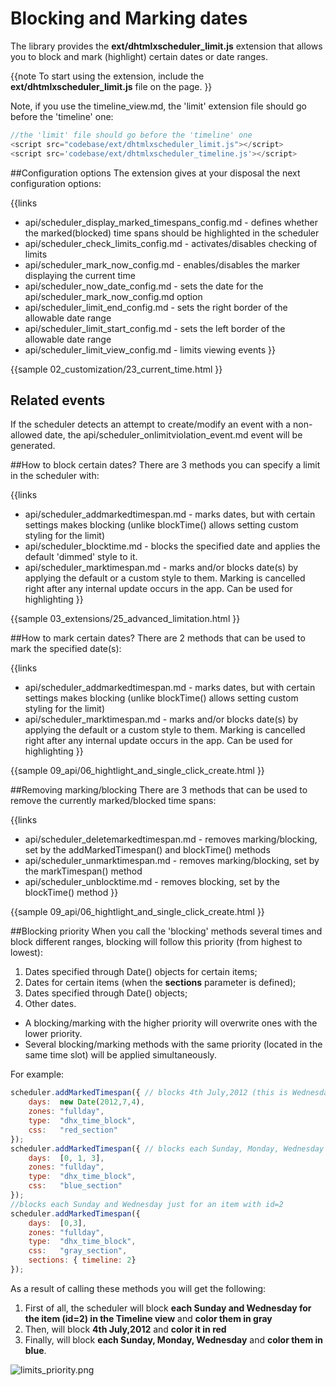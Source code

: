  Blocking and Marking dates
==============

The library provides the **ext/dhtmlxscheduler_limit.js** extension that allows you to block and mark (highlight) certain dates or date ranges.

{{note
To start using the extension, include the **ext/dhtmlxscheduler_limit.js** file on the page. 
}}


Note, if you use the timeline_view.md, the 'limit' extension file should go before the 'timeline' one:

~~~js
//the 'limit' file should go before the 'timeline' one
<script src="codebase/ext/dhtmlxscheduler_limit.js"></script>
<script src='codebase/ext/dhtmlxscheduler_timeline.js'></script>

~~~


##Configuration options
The extension gives at your disposal the next configuration options:

{{links
- api/scheduler_display_marked_timespans_config.md - defines whether the marked(blocked) time spans should be highlighted in the scheduler
- api/scheduler_check_limits_config.md - activates/disables checking of limits
- api/scheduler_mark_now_config.md - enables/disables the marker displaying the current time
- api/scheduler_now_date_config.md - sets the date for the api/scheduler_mark_now_config.md option
- api/scheduler_limit_end_config.md - sets the right border of the allowable date range
- api/scheduler_limit_start_config.md - sets the left border of the allowable date range
- api/scheduler_limit_view_config.md - limits viewing events
}}

{{sample
	02_customization/23_current_time.html
}}

## Related events 
If the scheduler detects an attempt to create/modify an event with a non-allowed date, the api/scheduler_onlimitviolation_event.md event will be generated.

##How to block certain dates?
There are 3 methods you can specify a limit in the scheduler with:

{{links
- api/scheduler_addmarkedtimespan.md - marks dates, but with certain settings makes blocking (unlike blockTime() allows setting custom styling for the limit)
- api/scheduler_blocktime.md - blocks the specified date and applies the default 'dimmed' style to it.
- api/scheduler_marktimespan.md - marks and/or blocks date(s) by applying the default or a custom style to them. Marking is cancelled right after any internal update occurs in the app. Can be used for highlighting
}}

{{sample
	03_extensions/25_advanced_limitation.html
}}

##How to mark certain dates?
There are 2 methods that can be used to mark the specified date(s):


{{links
- api/scheduler_addmarkedtimespan.md - marks dates, but with certain settings makes blocking (unlike blockTime() allows setting custom styling for the limit)
- api/scheduler_marktimespan.md - marks and/or blocks date(s) by applying the default or a custom style to them. Marking is cancelled right after any internal update occurs in the app. Can be used for highlighting
}}

{{sample
	09_api/06_hightlight_and_single_click_create.html
}}

##Removing marking/blocking
There are 3 methods that can be used to remove the currently marked/blocked time spans:

{{links
- api/scheduler_deletemarkedtimespan.md - removes marking/blocking, set by the addMarkedTimespan() and blockTime() methods
- api/scheduler_unmarktimespan.md - removes marking/blocking, set by the markTimespan() method
- api/scheduler_unblocktime.md - removes blocking, set by the blockTime() method
}}

{{sample
	09_api/06_hightlight_and_single_click_create.html
}}

##Blocking priority
When you call the 'blocking' methods several times and block different ranges, blocking will follow this priority (from highest to lowest):


1.  Dates specified through Date() objects for certain items;
2.  Dates for certain items (when the **sections** parameter is defined);
3.  Dates specified through Date() objects;
4.  Other dates.

- A blocking/marking with the higher priority will overwrite ones with the lower priority. 
- Several blocking/marking methods with the same priority (located in the same time slot) will be applied simultaneously.

For example:


~~~js
scheduler.addMarkedTimespan({ // blocks 4th July,2012 (this is Wednesday).
	days:  new Date(2012,7,4),
	zones: "fullday", 
	type:  "dhx_time_block",
	css:   "red_section"
});
scheduler.addMarkedTimespan({ // blocks each Sunday, Monday, Wednesday
	days:  [0, 1, 3], 
	zones: "fullday",
	type:  "dhx_time_block", 
	css:   "blue_section" 
});
//blocks each Sunday and Wednesday just for an item with id=2 
scheduler.addMarkedTimespan({  
    days:  [0,3], 
	zones: "fullday",
	type:  "dhx_time_block", 
	css:   "gray_section", 
	sections: { timeline: 2} 
});

~~~


As a result of calling these methods you will get the following:


1.  First of all, the scheduler will block **each Sunday and Wednesday for the item (id=2) in the Timeline view** and **color them in gray**
2.  Then, will block **4th July,2012** and **color it in red**
3.  Finally, will block **each Sunday, Monday, Wednesday** and **color them in blue**.

![limits_priority.png](limits_priority.png)